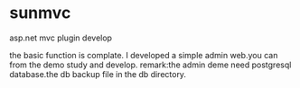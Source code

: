 # sunmvc
asp.net mvc plugin develop

the basic function is complate. I developed a simple admin web.you can from the demo study and develop.
remark:the admin deme need postgresql database.the db backup file in the db directory.
